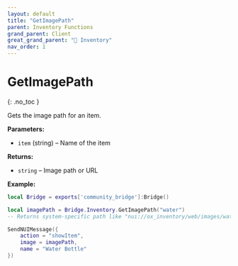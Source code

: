 ```yaml
---
layout: default
title: "GetImagePath"
parent: Inventory Functions
grand_parent: Client
great_grand_parent: "🎒 Inventory"
nav_order: 1
---
```


# GetImagePath
{: .no_toc }

Gets the image path for an item.

**Parameters:**
- `item` (string) – Name of the item

**Returns:**
- `string` – Image path or URL

**Example:**
```lua
local Bridge = exports['community_bridge']:Bridge()

local imagePath = Bridge.Inventory.GetImagePath("water")
-- Returns system-specific path like "nui://ox_inventory/web/images/water.png"

SendNUIMessage({
    action = "showItem",
    image = imagePath,
    name = "Water Bottle"
})
```
